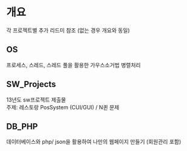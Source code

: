 # 개요
각 프로젝트별 추가 리드미 참조 (없는 경우 개요와 동일)

## OS
프로세스, 스레드, 스레드 풀을 활용한 가우스소거법 병렬처리

## SW_Projects
13년도 sw프로젝트 제출물
<br>주제: 레스토랑 PosSystem (CUI/GUI) / N퀸 문제

## DB_PHP
데이터베이스와 php/ json을 활용하여 나만의 웹페이지 만들기 (회원관리 포함)
